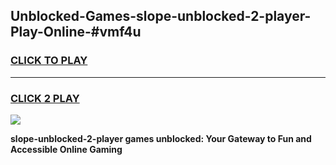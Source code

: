 
## Unblocked-Games-slope-unblocked-2-player-Play-Online-#vmf4u
<h3>
<a href="https://premium.freeplayer.one?title=slope-unblocked-2-player&ref=24F">CLICK TO PLAY</a></h3>
<hr>

<h3>
<a href="https://premium.freeplayer.one?title=slope-unblocked-2-player&ref=24F">CLICK 2 PLAY</a>
  
</h3>

<a href="https://premium.freeplayer.one?title=slope-unblocked-2-player&ref=24F/"><img src="https://clearcache.store/games.png"></a>


**slope-unblocked-2-player games unblocked: Your Gateway to Fun and Accessible Online Gaming**
